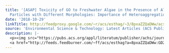 ```yaml
---
title: '[ASAP] Toxicity of GO to Freshwater Algae in the Presence of Al<sub>2</sub>O<sub>3</sub>
  Particles with Different Morphologies: Importance of Heteroaggregation'
date: '2018-10-29'
linkTitle: http://feedproxy.google.com/~r/acs/esthag/~3/8pxaZZQaDWw/acs.est.8b00815
source: 'Environmental Science & Technology: Latest Articles (ACS Publications)'
description: |-
  <p><img src="https://pubs.acs.org/appl/literatum/publisher/achs/journals/content/esthag/0/esthag.ahead-of-print/acs.est.8b00815/20181029/images/medium/es-2018-00815g_0007.gif" alt="TOC Graphic"/></p><div><cite>Environmental Science & Technology</cite></div><div>DOI: 10.1021/acs.est.8b00815</div><div class="feedflare">
  <a href="http://feeds.feedburner.com/~ff/acs/esthag?a=8pxaZZQaDWw:GD2jYRDTj5c:yIl2AUoC8zA"><img src="http://feeds.feedburner.com/~ff/acs/esthag?d=yIl2AUoC8zA" border="0"></img></a>
---
```

